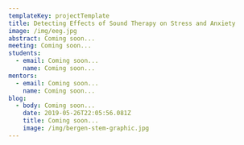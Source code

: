 ```yaml
---
templateKey: projectTemplate
title: Detecting Effects of Sound Therapy on Stress and Anxiety
image: /img/eeg.jpg
abstract: Coming soon...
meeting: Coming soon...
students:
  - email: Coming soon...
    name: Coming soon...
mentors:
  - email: Coming soon...
    name: Coming soon...
blog:
  - body: Coming soon...
    date: 2019-05-26T22:05:56.081Z
    title: Coming soon...
    image: /img/bergen-stem-graphic.jpg
---
```


